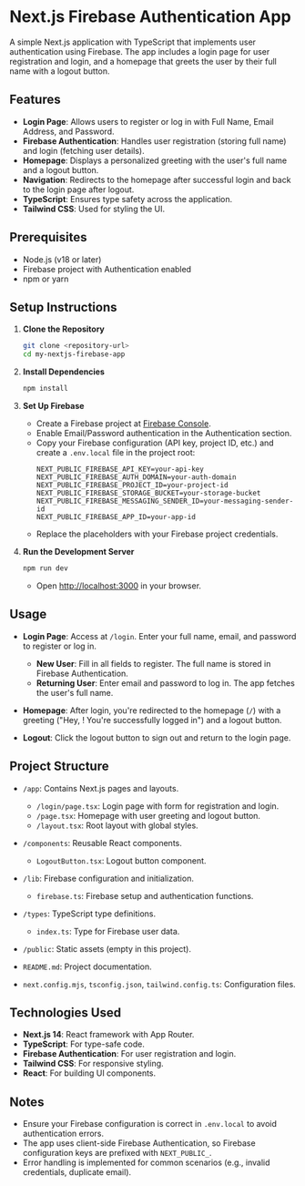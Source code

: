 # Next.js Firebase Authentication App

A simple Next.js application with TypeScript that implements user authentication using Firebase. The app includes a login page for user registration and login, and a homepage that greets the user by their full name with a logout button.

## Features

- **Login Page**: Allows users to register or log in with Full Name, Email Address, and Password.
- **Firebase Authentication**: Handles user registration (storing full name) and login (fetching user details).
- **Homepage**: Displays a personalized greeting with the user's full name and a logout button.
- **Navigation**: Redirects to the homepage after successful login and back to the login page after logout.
- **TypeScript**: Ensures type safety across the application.
- **Tailwind CSS**: Used for styling the UI.

## Prerequisites

- Node.js (v18 or later)
- Firebase project with Authentication enabled
- npm or yarn

## Setup Instructions

1. **Clone the Repository**
   ```bash
   git clone <repository-url>
   cd my-nextjs-firebase-app
   ```

2. **Install Dependencies**
   ```bash
   npm install
   ```

3. **Set Up Firebase**
   - Create a Firebase project at [Firebase Console](https://console.firebase.google.com/).
   - Enable Email/Password authentication in the Authentication section.
   - Copy your Firebase configuration (API key, project ID, etc.) and create a `.env.local` file in the project root:
     ```env
     NEXT_PUBLIC_FIREBASE_API_KEY=your-api-key
     NEXT_PUBLIC_FIREBASE_AUTH_DOMAIN=your-auth-domain
     NEXT_PUBLIC_FIREBASE_PROJECT_ID=your-project-id
     NEXT_PUBLIC_FIREBASE_STORAGE_BUCKET=your-storage-bucket
     NEXT_PUBLIC_FIREBASE_MESSAGING_SENDER_ID=your-messaging-sender-id
     NEXT_PUBLIC_FIREBASE_APP_ID=your-app-id
     ```
   - Replace the placeholders with your Firebase project credentials.

4. **Run the Development Server**
   ```bash
   npm run dev
   ```
   - Open [http://localhost:3000](http://localhost:3000) in your browser.

## Usage

- **Login Page**: Access at `/login`. Enter your full name, email, and password to register or log in.
  - **New User**: Fill in all fields to register. The full name is stored in Firebase Authentication.
  - **Returning User**: Enter email and password to log in. The app fetches the user's full name.

- **Homepage**: After login, you're redirected to the homepage (`/`) with a greeting ("Hey, <Full Name>! You're successfully logged in") and a logout button.
- **Logout**: Click the logout button to sign out and return to the login page.

## Project Structure

- `/app`: Contains Next.js pages and layouts.
  - `/login/page.tsx`: Login page with form for registration and login.
  - `/page.tsx`: Homepage with user greeting and logout button.
  - `/layout.tsx`: Root layout with global styles.

- `/components`: Reusable React components.
  - `LogoutButton.tsx`: Logout button component.

- `/lib`: Firebase configuration and initialization.
  - `firebase.ts`: Firebase setup and authentication functions.

- `/types`: TypeScript type definitions.
  - `index.ts`: Type for Firebase user data.

- `/public`: Static assets (empty in this project).
- `README.md`: Project documentation.
- `next.config.mjs`, `tsconfig.json`, `tailwind.config.ts`: Configuration files.

## Technologies Used

- **Next.js 14**: React framework with App Router.
- **TypeScript**: For type-safe code.
- **Firebase Authentication**: For user registration and login.
- **Tailwind CSS**: For responsive styling.
- **React**: For building UI components.

## Notes

- Ensure your Firebase configuration is correct in `.env.local` to avoid authentication errors.
- The app uses client-side Firebase Authentication, so Firebase configuration keys are prefixed with `NEXT_PUBLIC_`.
- Error handling is implemented for common scenarios (e.g., invalid credentials, duplicate email).
